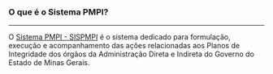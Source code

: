 ### O que é o Sistema PMPI?
***

O [Sistema PMPI - SISPMPI](https://sispmpi.mg.gov.br) é o sistema dedicado para formulação, execução e acompanhamento das ações relacionadas aos Planos de Integridade dos órgãos da Administração Direta e Indireta do Governo do Estado de Minas Gerais.
